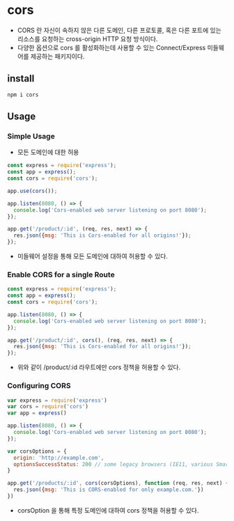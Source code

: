 # cors
+ CORS 란 자신이 속하지 않은 다른 도메인, 다른 프로토콜, 혹은 다른 포트에 있는 리소스를 요청하는 cross-origin HTTP 요청 방식이다. 
+ 다양한 옵션으로 cors 를 활성화하는데 사용할 수 있는 Connect/Express 미들웨어를 제공하는 패키지이다.


## install
``` javascript
npm i cors
```


## Usage
### Simple Usage
+ 모든 도메인에 대한 허용
``` javascript
const express = require('express');
const app = express();
const cors = require('cors');

app.use(cors());

app.listen(8080, () => {
  console.log('Cors-enabled web server listening on port 8080');
});

app.get('/product/:id', (req, res, next) => {
  res.json({msg: 'This is Cors-enabled for all origins!'});
});
```
+ 미들웨어 설정을 통해 모든 도메인에 대하여 허용할 수 있다.


### Enable CORS for a single Route
``` javascript
const express = require('express');
const app = express();
const cors = require('cors');

app.listen(8080, () => {
  console.log('Cors-enabled web server listening on port 8080');
});

app.get('/product/:id', cors(), (req, res, next) => {
  res.json({msg: 'This is Cors-enabled for all origins!'});
});
```
+ 위와 같이 /product/:id 라우트에만 cors 정책을 허용할 수 있다.


### Configuring CORS
``` javascript
var express = require('express')
var cors = require('cors')
var app = express()

app.listen(8080, () => {
  console.log('Cors-enabled web server listening on port 8080');
});

var corsOptions = {
  origin: 'http://example.com',
  optionsSuccessStatus: 200 // some legacy browsers (IE11, various SmartTVs) choke on 204
}

app.get('/products/:id', cors(corsOptions), function (req, res, next) {
  res.json({msg: 'This is CORS-enabled for only example.com.'})
})
```
+ corsOption 을 통해 특정 도메인에 대하여 cors 정책을 허용할 수 있다.


###
